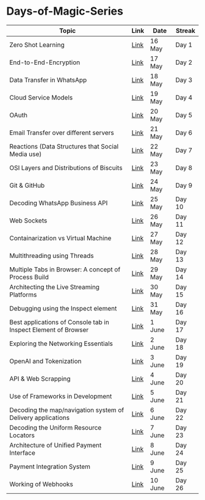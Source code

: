 # Days-of-Magic-Series


| Topic                                                        | Link                                                                                                                                                           | Date       | Streak |
|--------------------------------------------------------------|----------------------------------------------------------------------------------------------------------------------------------------------------------------|------------|--------|
| Zero Shot Learning                                           | [Link](https://www.linkedin.com/posts/wizardlocks_ai-data-learning-activity-7064072899871014912-WCT-?utm_source=share&utm_medium=member_desktop)                | 16 May     | Day 1  |
| End-to-End-Encryption                                        | [Link](https://www.linkedin.com/posts/wizardlocks_magic-whatsapp-encryption-activity-7064526829038051328-ud95?utm_source=share&utm_medium=member_desktop)       | 17 May     | Day 2  |
| Data Transfer in WhatsApp                                    | [Link](https://www.linkedin.com/posts/wizardlocks_on-the-day-3-we-had-discussed-about-how-activity-7064922913849696256-nemO?utm_source=share&utm_medium=member_desktop)   | 18 May     | Day 3  |
| Cloud Service Models                                         | [Link](https://www.linkedin.com/posts/wizardlocks_data-cloud-infrastructure-activity-7065282142733312000-VEqp?utm_source=share&utm_medium=member_desktop)       | 19 May     | Day 4  |
| OAuth                                                        | [Link](https://www.linkedin.com/posts/wizardlocks_oauth-authentication-accesstokens-activity-7065667544090644481-mc0U?utm_source=share&utm_medium=member_desktop)   | 20 May     | Day 5  |
| Email Transfer over different servers                        | [Link](https://www.linkedin.com/posts/wizardlocks_architecture-communication-email-activity-7066008606059487232-muFh?utm_source=share&utm_medium=member_desktop)  | 21 May     | Day 6  |
| Reactions (Data Structures that Social Media use)            | [Link](https://www.linkedin.com/posts/wizardlocks_datastructures-reactions-linkedin-activity-7066358204330315776-zQC0?utm_source=share&utm_medium=member_desktop) | 22 May     | Day 7  |
| OSI Layers and Distributions of Biscuits                     | [Link](https://www.linkedin.com/posts/wizardlocks_datadecryption-osimodelexplained-networkcommunication-activity-7066723931994435584-a8sj?utm_source=share&utm_medium=member_desktop) | 23 May     | Day 8  |
| Git & GitHub                                                 | [Link](https://www.linkedin.com/posts/wizardlocks_gitandgithubcollaboration-teamworkincoding-activity-7067108886914187264-XwLM?utm_source=share&utm_medium=member_desktop) | 24 May     | Day 9  |
| Decoding WhatsApp Business API                               | [Link](https://www.linkedin.com/posts/wizardlocks_whatsapp-business-transform-your-business-activity-7067469268392583168-CAWp?utm_source=share&utm_medium=member_desktop) | 25 May     | Day 10 |
| Web Sockets                                                  | [Link](https://www.linkedin.com/posts/wizardlocks_data-communication-broadcasting-activity-7067844275421478913-EyCD?utm_source=share&utm_medium=member_desktop) | 26 May     | Day 11 |
| Containarization vs Virtual Machine                          | [Link](https://www.linkedin.com/posts/wizardlocks_learningincontainers-dockerizededucation-activity-7068217126506889216-Lcng?utm_source=share&utm_medium=member_desktop) | 27 May     | Day 12 |
| Multithreading using Threads                                 | [Link](https://www.linkedin.com/posts/wizardlocks_threadsinaction-parallelconversations-efficientcommunication-activity-7068621444875698176-YPVP?utm_source=share&utm_medium=member_desktop) | 28 May     | Day 13 |
| Multiple Tabs in Browser: A concept of Process Build         | [Link](https://www.linkedin.com/posts/wizardlocks_operatingsystemprocesses-processmanagement-activity-7068967132377620481-fXuJ?utm_source=share&utm_medium=member_desktop) | 29 May     | Day 14 |
| Architecting the Live Streaming Platforms                    | [Link](https://www.linkedin.com/posts/wizardlocks_cskvsgujrattitans-scalability-cloud-activity-7069292975385640960-0MhJ?utm_source=share&utm_medium=member_desktop) | 30 May     | Day 15 |
| Debugging using the Inspect element                          | [Link](https://www.linkedin.com/posts/wizardlocks_design-javascript-html-activity-7069693712037031937-qY7t?utm_source=share&utm_medium=member_desktop) | 31 May     | Day 16 |
| Best applications of Console tab in Inspect Element of Browser | [Link](https://www.linkedin.com/posts/wizardlocks_inspect-webdevelopment-debugging-activity-7070047259454824448-oaQA?utm_source=share&utm_medium=member_desktop) | 1 June     | Day 17 |
| Exploring the Networking Essentials                          | [Link](https://www.linkedin.com/posts/wizardlocks_day-18-of-magic-most-asked-question-in-activity-7070407907388895232-IkUf?utm_source=share&utm_medium=member_desktop) | 2 June     | Day 18 |
| OpenAI and Tokenization                                      | [Link](https://www.linkedin.com/posts/wizardlocks_day-19-of-magic-im-a-bit-late-to-post-activity-7070792835611963393-r1lZ?utm_source=share&utm_medium=member_desktop) | 3 June     | Day 19 |
| API & Web Scrapping                                          | [Link](https://www.linkedin.com/posts/wizardlocks_day-20-of-magic-its-api-web-scrapping-activity-7071147632705830912-pt-H?utm_source=share&utm_medium=member_desktop) | 4 June     | Day 20 |
| Use of Frameworks in Development                             | [Link](https://www.linkedin.com/posts/wizardlocks_day-21-of-magic-why-use-framework-when-activity-7071490708116770818-IRkK?utm_source=share&utm_medium=member_desktop) | 5 June     | Day 21 |
| Decoding the map/navigation system of Delivery applications  | [Link](https://www.linkedin.com/posts/wizardlocks_day-22-of-magic-after-a-small-break-dibyasom-activity-7071876202726064129-Mo7q?utm_source=share&utm_medium=member_desktop) | 6 June     | Day 22 |
| Decoding the Uniform Resource Locators                       | [Link](https://www.linkedin.com/posts/wizardlocks_day-23-of-magic-decoding-the-complete-activity-7072261056240193536-x3hR?utm_source=share&utm_medium=member_desktop) | 7 June     | Day 23 |
| Architecture of Unified Payment Interface                    | [Link](https://www.linkedin.com/posts/wizardlocks_scalability-security-fintech-activity-7072573533712785408-YYk0?utm_source=share&utm_medium=member_desktop) | 8 June     | Day 24 |
| Payment Integration System                                   | [Link](https://www.linkedin.com/posts/wizardlocks_development-integration-security-activity-7072975743831408640-VZsl?utm_source=share&utm_medium=member_desktop) | 9 June     | Day 25 |
| Working of Webhooks                                          | [Link](https://www.linkedin.com/posts/wizardlocks_day-26-of-magic-you-do-the-transaction-activity-7073361193645596674-Bjfz?utm_source=share&utm_medium=member_desktop) | 10 June    | Day 26 |
